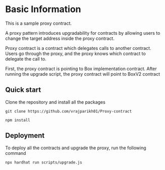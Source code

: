 # Basic Information 
This is a sample proxy contract.

A proxy pattern introduces upgradability for contracts by allowing users to change the target address inside the proxy contract.

Proxy contract is a contract which delegates calls to another contract. Users go through the proxy, and the proxy knows which contract to delegate the call to.

First, the proxy contract is pointing to Box implementation contract.
After running the upgrade script, the proxy contract will point to BoxV2 contract

## Quick start
Clone the repository and install all the packages

``` git clone https://github.com/vrajparikh01/Proxy-contract ```

``` npm install ```

## Deployment
To deploy all the contracts and upgrade the proxy, run the following command

``` npx hardhat run scripts/upgrade.js ```

